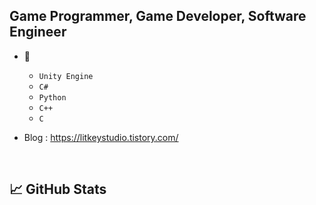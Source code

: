 ## Game Programmer, Game Developer, Software Engineer

- 🌱
  - `Unity Engine`
  - `C#`
  - `Python`
  - `C++`
  - `C`

- Blog : <https://litkeystudio.tistory.com/>

<br>

## &#x1f4c8; GitHub Stats





<!--
**LittleRookey/LittleRookey** is a ✨ _special_ ✨ repository because its `README.md` (this file) appears on your GitHub profile.

Here are some ideas to get you started:

- 🔭 I’m currently working on a multiplayer Coop Game. 
- 🌱 I’m currently learning ...
- 👯 I’m looking to collaborate on ...
- 🤔 I’m looking for help with ...
- 💬 Ask me about ...
- 📫 How to reach me: ...
- 😄 Pronouns: ...
- ⚡ Fun fact: ...
-->
